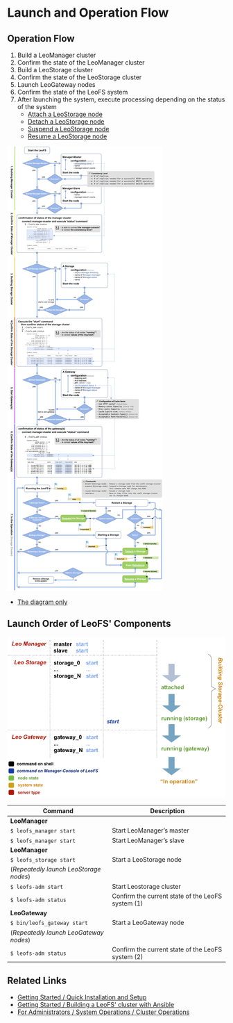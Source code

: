 # Launch and Operation Flow

## Operation Flow

1. Build a LeoManager cluster
2. Confirm the state of the LeoManager cluster
3. Build a LeoStorage cluster
4. Confirm the state of the LeoStorage cluster
5. Launch LeoGateway nodes
6. Confirm the state of the LeoFS system
7. After launching the system, execute processing depending on the status of the system
    - [Attach a LeoStorage node](/admin/system_operations/cluster/#add-a-node)
    - [Detach a LeoStorage node](/admin/system_operations/cluster/#remove-a-node)
    - [Suspend a LeoStorage node](/admin/system_operations/cluster/#suspend-a-node)
    - [Resume a LeoStorage node](/admin/system_operations/cluster/#resume-a-node)

![](../../assets/leofs-flow-diagram.jpg)

- <a href="../../../assets/leofs-flow-diagram.jpg" target="_blank">The diagram only</a>


## Launch Order of LeoFS' Components

![](../../assets/leofs-order-of-system-launch.png)

| Command                        | Description |
|--------------------------------|-------------|
| **LeoManager** |
| `$ leofs_manager start` | Start LeoManager’s master |
| `$ leofs_manager start` | Start LeoManager’s slave  |
| **LeoManager** |
| `$ leofs_storage start` | Start a LeoStorage node   |
| (*Repeatedly launch LeoStorage nodes*) |
| `$ leofs-adm start` | Start Leostorage cluster  |
| `$ leofs-adm status` | Confirm the current state of the LeoFS system (1) |
| **LeoGateway** |
| `$ bin/leofs_gateway start` | Start a LeoGateway node |
| (*Repeatedly launch LeoGateway nodes*) |
| `$ leofs-adm status` | Confirm the current state of the LeoFS system (2) |


## Related Links

- [Getting Started / Quick Installation and Setup](/installation/quick.md)
- [Getting Started / Building a LeoFS' cluster with Ansible](/installation/cluster.md)
- [For Administrators / System Operations / Cluster Operations](/admin/system_operations/cluster.md)
